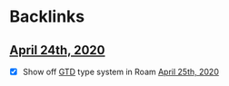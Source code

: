 
# Backlinks
## [April 24th, 2020](<April 24th, 2020.md>)
- [x] Show off [GTD](<GTD.md>) type system in Roam [April 25th, 2020](<April 25th, 2020.md>)

